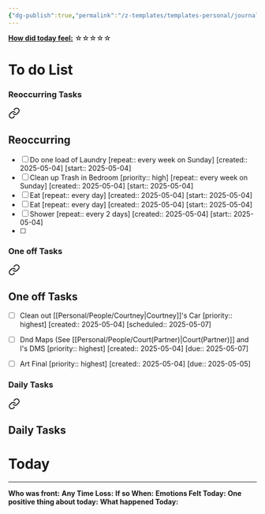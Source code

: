 ```yaml
---
{"dg-publish":true,"permalink":"/z-templates/templates-personal/journal-vent-template-date/","tags":["daily"]}
---
```


**<u>How did today feel:</u>** ☆☆☆☆☆
# To do List
### Reoccurring Tasks

<div class="transclusion internal-embed is-loaded"><a class="markdown-embed-link" href="/home-page/#reoccurring" aria-label="Open link"><svg xmlns="http://www.w3.org/2000/svg" width="24" height="24" viewBox="0 0 24 24" fill="none" stroke="currentColor" stroke-width="2" stroke-linecap="round" stroke-linejoin="round" class="svg-icon lucide-link"><path d="M10 13a5 5 0 0 0 7.54.54l3-3a5 5 0 0 0-7.07-7.07l-1.72 1.71"></path><path d="M14 11a5 5 0 0 0-7.54-.54l-3 3a5 5 0 0 0 7.07 7.07l1.71-1.71"></path></svg></a><div class="markdown-embed">



## Reoccurring

- [ ] Do one load of Laundry  [repeat:: every week on Sunday]  [created:: 2025-05-04]  [start:: 2025-05-04]
- [ ] Clean up Trash in Bedroom  [priority:: high]  [repeat:: every week on Sunday]  [created:: 2025-05-04]  [start:: 2025-05-04]
- [ ] Eat  [repeat:: every day]  [created:: 2025-05-04]  [start:: 2025-05-04]
- [ ] Eat  [repeat:: every day]  [created:: 2025-05-04]  [start:: 2025-05-04]
- [ ] Shower  [repeat:: every 2 days]  [created:: 2025-05-04]  [start:: 2025-05-04]
- [ ] 


</div></div>

### One off Tasks

<div class="transclusion internal-embed is-loaded"><a class="markdown-embed-link" href="/home-page/#one-off-tasks" aria-label="Open link"><svg xmlns="http://www.w3.org/2000/svg" width="24" height="24" viewBox="0 0 24 24" fill="none" stroke="currentColor" stroke-width="2" stroke-linecap="round" stroke-linejoin="round" class="svg-icon lucide-link"><path d="M10 13a5 5 0 0 0 7.54.54l3-3a5 5 0 0 0-7.07-7.07l-1.72 1.71"></path><path d="M14 11a5 5 0 0 0-7.54-.54l-3 3a5 5 0 0 0 7.07 7.07l1.71-1.71"></path></svg></a><div class="markdown-embed">



## One off Tasks
- [ ] Clean out [[Personal/People/Courtney\|Courtney]]'s Car  [priority:: highest]  [created:: 2025-05-04]  [scheduled:: 2025-05-07]
- [ ] Dnd Maps (See [[Personal/People/Court(Partner)\|Court(Partner)]] and I's DMS  [priority:: highest]  [created:: 2025-05-04]  [due:: 2025-05-07]
- [ ] Art Final  [priority:: highest]  [created:: 2025-05-04]  [due:: 2025-05-05]


</div></div>


### Daily Tasks

<div class="transclusion internal-embed is-loaded"><a class="markdown-embed-link" href="/home-page/#daily-tasks" aria-label="Open link"><svg xmlns="http://www.w3.org/2000/svg" width="24" height="24" viewBox="0 0 24 24" fill="none" stroke="currentColor" stroke-width="2" stroke-linecap="round" stroke-linejoin="round" class="svg-icon lucide-link"><path d="M10 13a5 5 0 0 0 7.54.54l3-3a5 5 0 0 0-7.07-7.07l-1.72 1.71"></path><path d="M14 11a5 5 0 0 0-7.54-.54l-3 3a5 5 0 0 0 7.07 7.07l1.71-1.71"></path></svg></a><div class="markdown-embed">



## Daily Tasks


</div></div>



# Today
---
**Who was front:** 
**Any Time Loss:**
	**If so When:**
**Emotions Felt Today:**
**One positive thing about today:**
**What happened Today:**